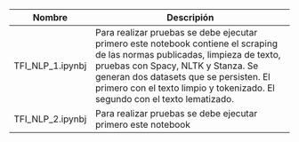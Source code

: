 

|Nombre   | Descripión   |
|---------|--------------|
| TFI_NLP_1.ipynbj  | Para realizar pruebas se debe ejecutar primero este notebook contiene el scraping de las normas publicadas, limpieza de texto, pruebas con Spacy, NLTK y Stanza. Se generan dos datasets que se persisten. El primero con el texto limpio y tokenizado. El segundo con el texto lematizado. |
| TFI_NLP_2.ipynbj  | Para realizar pruebas se debe ejecutar primero este notebook|

